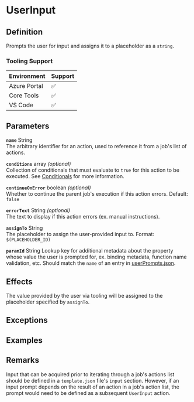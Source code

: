 # UserInput

## Definition

Prompts the user for input and assigns it to a placeholder as a `string`.

### Tooling Support

| Environment  | Support |
| ------------ | ------- |
| Azure Portal | :white_check_mark: |
| Core Tools   | :white_check_mark: |
| VS Code      | :white_check_mark: |

<!-- 
Emoji Shortcode        Meaning
:white_check_mark:     supported
:x:                    not supported
-->

## Parameters

<!-- vvv Common Parameters vvv -->
**`name`** String  
The arbitrary identifier for an action, used to reference it from a job's list of actions.

**`conditions`** array _(optional)_  
Collection of conditionals that must evaluate to `true` for this action to be executed. See [Conditionals](../conditionals.md) for more information.

**`continueOnError`** boolean _(optional)_  
Whether to continue the parent job's execution if this action errors. Default: `false`

**`errorText`** String _(optional)_  
The text to display if this action errors (ex. manual instructions).
<!-- ^^^ Common Parameters ^^^ -->

**`assignTo`** String  
The placeholder to assign the user-provided input to. Format: `$(PLACEHOLDER_ID)`

**`paramId`** String
Lookup key for additional metadata about the property whose value the user is prompted for, ex. binding metadata, function name validation, etc. Should match the `name` of an entry in [userPrompts.json](../../Functions.Templates/Bindings/userPrompts.json).

## Effects

The value provided by the user via tooling will be assigned to the placeholder specified by `assignTo`.

## Exceptions

## Examples

## Remarks

Input that can be acquired prior to iterating through a job's actions list should be defined in a `template.json` file's `input` section. However, if an input prompt depends on the result of an action in a job's action list, the prompt would need to be defined as a subsequent `UserInput` action.